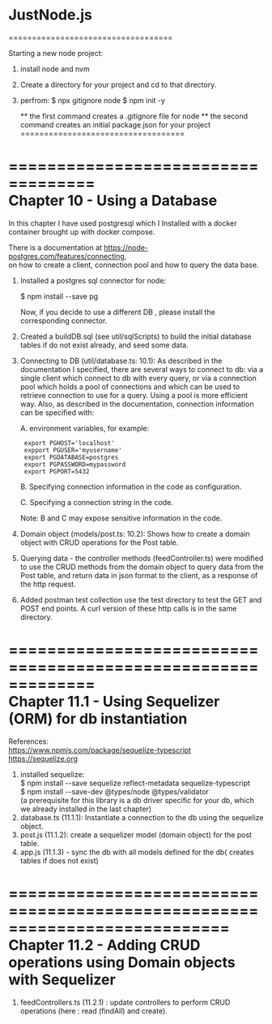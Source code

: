 # JustNode.js

===================================

Starting a new node project:
1. install node and nvm
2. Create a directory for your project and cd to that directory.
3. perfrom:
    $ npx gitignore node
    $ npm init -y
    
    ** the first command creates a .gitignore file for node
    ** the second command creates an initial package.json for your project
===================================

===================================   
Chapter 10 - Using a Database    
===================================   
In this chapter I have used postgresql which I Installed with a docker container brought up with docker compose.

There is a documentation at https://node-postgres.com/features/connecting,  
on how to create a client, connection pool and how to query the data base.

1. Installed a postgres sql connector for node:  

    $ npm install --save pg

    Now, if you decide to use a different DB , please install the corresponding connector.

2. Created a buildDB.sql (see util/sqlScripts) to build the initial database tables if do not exist already, and seed some data.

3. Connecting to DB (util/database.ts: 10.1): As described in the documentation I specified, there are several ways to connect to db:
    via a single client which connect to db with every query, or via a connection pool which holds a pool of connections 
    and which can be used to retrieve connection to use for a query.  Using a pool is more efficient way.
    Also, as described in the documentation, connection information can be specified with:  
    
    A. environment variables, for example:
       
        export PGHOST='localhost'  
        expport PGUSER='myusername'  
        export PGDATABASE=postgres  
        export PGPASSWORD=mypassword  
        export PGPORT=5432  
        
    B. Specifying connection information in the code as configuration.  
    
    C. Specifying a connection string in the code.
    
    Note: B and C may expose sensitive information in the code.  

4. Domain object (models/post.ts: 10.2): Shows how to create a domain object with CRUD operations for the  Post table. 
 
5. Querying data - the controller methods (feedController.ts) were modified to use the CRUD methods from the domain object
        to query data from the Post table, and return data in json format to the client, as a response of the http request.  

6. Added postman test collection use the test directory to test the GET and POST end points.
    A curl version of these http calls is in the same directory.           
    
=============================================================   
Chapter 11.1 - Using Sequelizer (ORM) for db instantiation   
=============================================================   
References:  
   https://www.npmjs.com/package/sequelize-typescript   
   https://sequelize.org   
        
1. installed sequelize:   
    $ npm install --save sequelize reflect-metadata sequelize-typescript   
    $  npm install --save-dev @types/node @types/validator   
    (a prerequisite for this library is a db driver specific for your db, which we already installed in the last chapter)
2.  database.ts (11.1.1): Instantiate a connection to the db using the sequelize object.
3.  post.js (11.1.2): create a sequelizer model (domain object) for the post table.   
4. app.js (11.1.3) - sync the db with all models defined for the db( creates tables if does not exist)  

===========================================================================   
Chapter 11.2 - Adding CRUD operations using Domain objects with Sequelizer
===========================================================================      

1. feedControllers.ts (11.2.1) : update controllers to perform CRUD operations (here : read (findAll) and create).
 

